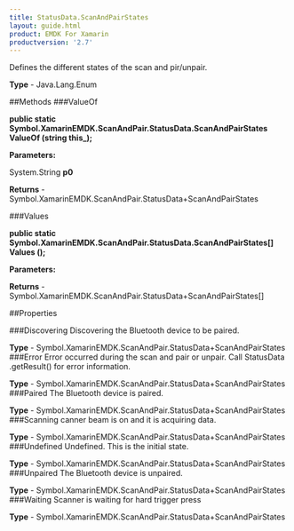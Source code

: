 ```yaml
---
title: StatusData.ScanAndPairStates
layout: guide.html
product: EMDK For Xamarin 
productversion: '2.7' 
---
```

Defines the different states of the scan and pir/unpair.

**Type** - Java.Lang.Enum

##Methods
###ValueOf

**public static Symbol.XamarinEMDK.ScanAndPair.StatusData.ScanAndPairStates ValueOf (string this_);**


        

**Parameters:**

System.String **p0** 

**Returns** - Symbol.XamarinEMDK.ScanAndPair.StatusData+ScanAndPairStates

###Values

**public static Symbol.XamarinEMDK.ScanAndPair.StatusData.ScanAndPairStates[] Values ();**


        

**Parameters:**

**Returns** - Symbol.XamarinEMDK.ScanAndPair.StatusData+ScanAndPairStates[]

##Properties

###Discovering
Discovering the Bluetooth device to be paired.

**Type** - Symbol.XamarinEMDK.ScanAndPair.StatusData+ScanAndPairStates
###Error
Error occurred during the scan and pair or unpair. Call StatusData .getResult() for error information.

**Type** - Symbol.XamarinEMDK.ScanAndPair.StatusData+ScanAndPairStates
###Paired
The Bluetooth device is paired.

**Type** - Symbol.XamarinEMDK.ScanAndPair.StatusData+ScanAndPairStates
###Scanning
canner beam is on and it is acquiring data.

**Type** - Symbol.XamarinEMDK.ScanAndPair.StatusData+ScanAndPairStates
###Undefined
Undefined. This is the initial state.

**Type** - Symbol.XamarinEMDK.ScanAndPair.StatusData+ScanAndPairStates
###Unpaired
The Bluetooth device is unpaired.

**Type** - Symbol.XamarinEMDK.ScanAndPair.StatusData+ScanAndPairStates
###Waiting
Scanner is waiting for hard trigger press

**Type** - Symbol.XamarinEMDK.ScanAndPair.StatusData+ScanAndPairStates
